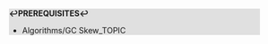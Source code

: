 <div style="margin:2em; background-color: #e0e0e0;">

<strong>↩PREREQUISITES↩</strong>

 * Algorithms/GC Skew_TOPIC

</div>

